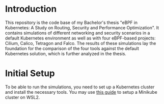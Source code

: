 # Introduction
This repository is the code base of my Bachelor's thesis "eBPF in Kubernetes: A Study on Routing, Security and Performance Optimization". It contains simulations of different networking and security scenarios in a default Kubernetes environment as well as with four eBPF-based projects: Cilium, Calico, Tetragon and Falco. The results of these simulations lay the foundation for the comparison of the four tools against the default Kubernetes solution, which is further analyzed in the thesis.

# Initial Setup
To be able to run the simulations, you need to set up a Kubernetes cluster and install the necessary tools. You may use [this guide](https://gaganmanku96.medium.com/kubernetes-setup-with-minikube-on-wsl2-2023-a58aea81e6a3) to setup a Minikube cluster on WSL2.
